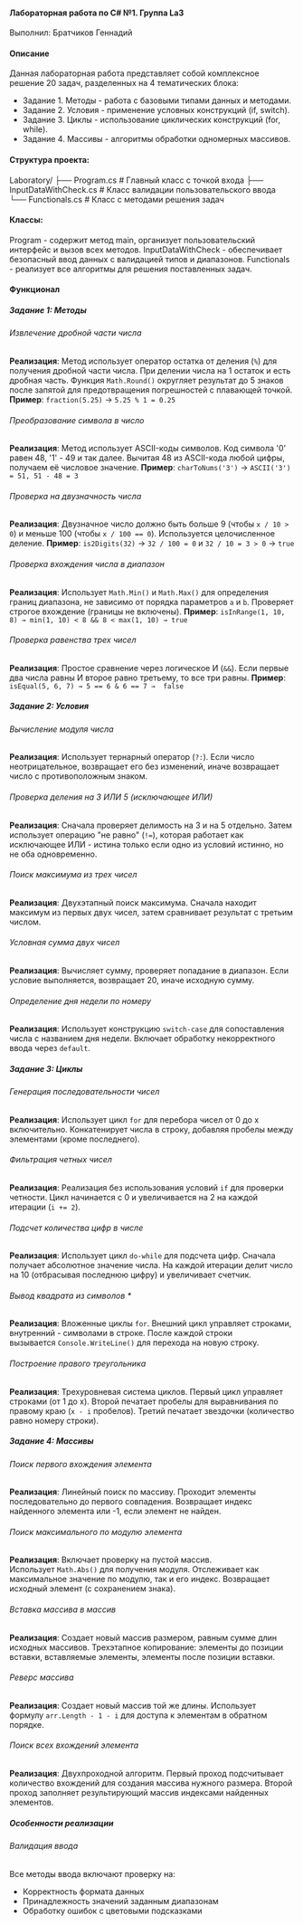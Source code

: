 #### Лабораторная работа по C# №1. Группа La3
Выполнил: Братчиков Геннадий

#### Описание
Данная лабораторная работа представляет собой комплексное решение 20 задач, разделенных на 4 тематических блока:
* Задание 1. Методы - работа с базовыми типами данных и методами.
* Задание 2. Условия - применение условных конструкций (if, switch).
* Задание 3. Циклы - использование циклических конструкций (for, while).
* Задание 4. Массивы - алгоритмы обработки одномерных массивов.

#### Структура проекта:
Laboratory/
├── Program.cs            # Главный класс с точкой входа
├── InputDataWithCheck.cs # Класс валидации пользовательского ввода
└── Functionals.cs        # Класс с методами решения задач

#### Классы: 
Program - содержит метод main, организует пользовательский интерфейс и вызов всех методов.
InputDataWithCheck - обеспечивает безопасный ввод данных с валидацией типов и диапазонов.
Functionals - реализует все алгоритмы для решения поставленных задач.

#### Функционал

##### Задание 1: Методы
###### Извлечение дробной части числа
**Реализация**: Метод использует оператор остатка от деления (`%`) для получения дробной части числа. При делении числа на 1 остаток и есть дробная часть. Функция `Math.Round()` округляет результат до 5 знаков после запятой для предотвращения погрешностей с плавающей точкой.
**Пример**: `fraction(5.25)` → `5.25 % 1 = 0.25`

###### Преобразование символа в число
**Реализация**: Метод использует ASCII-коды символов. Код символа '0' равен 48, '1' - 49 и так далее. Вычитая 48 из ASCII-кода любой цифры, получаем её числовое значение.
**Пример**: `charToNums('3')` → `ASCII('3') = 51, 51 - 48 = 3`

###### Проверка на двузначность числа
**Реализация**: Двузначное число должно быть больше 9 (чтобы `x / 10 > 0`) и меньше 100 (чтобы `x / 100 == 0`). Используется целочисленное деление.
**Пример**: `is2Digits(32)` → `32 / 100 = 0` и `32 / 10 = 3 > 0` → `true`

###### Проверка вхождения числа в диапазон
**Реализация**: Использует `Math.Min()` и `Math.Max()` для определения границ диапазона, не зависимо от порядка параметров `a` и `b`. Проверяет строгое вхождение (границы не включены).
**Пример**: `isInRange(1, 10, 8) → min(1, 10) < 8 && 8 < max(1, 10) → true`

###### Проверка равенства трех чисел
**Реализация**: Простое сравнение через логическое И (`&&`). Если первые два числа равны И второе равно третьему, то все три равны.
**Пример**: `isEqual(5, 6, 7) → 5 == 6 & 6 == 7 →  false`
##### Задание 2: Условия
###### Вычисление модуля числа
**Реализация**: Использует тернарный оператор (`?:`). Если число неотрицательное, возвращает его без изменений, иначе возвращает число с противоположным знаком.

###### Проверка деления на 3 ИЛИ 5 (исключающее ИЛИ)
**Реализация**: Сначала проверяет делимость на 3 и на 5 отдельно. Затем использует операцию "не равно" (`!=`), которая работает как исключающее ИЛИ - истина только если одно из условий истинно, но не оба одновременно.

###### Поиск максимума из трех чисел
**Реализация**: Двухэтапный поиск максимума. Сначала находит максимум из первых двух чисел, затем сравнивает результат с третьим числом.

###### Условная сумма двух чисел
**Реализация**: Вычисляет сумму, проверяет попадание в диапазон. Если условие выполняется, возвращает 20, иначе исходную сумму.

###### Определение дня недели по номеру
**Реализация**: Использует конструкцию `switch-case` для сопоставления числа с названием дня недели. Включает обработку некорректного ввода через `default`.

##### Задание 3: Циклы
###### Генерация последовательности чисел
**Реализация**: Использует цикл `for` для перебора чисел от 0 до x включительно. Конкатенирует числа в строку, добавляя пробелы между элементами (кроме последнего).

###### Фильтрация четных чисел
**Реализация**:  Реализация без использования условий `if` для проверки четности. Цикл начинается с 0 и увеличивается на 2 на каждой итерации (`i += 2`).
###### Подсчет количества цифр в числе
**Реализация**: Использует цикл `do-while` для подсчета цифр. Сначала получает абсолютное значение числа. На каждой итерации делит число на 10 (отбрасывая последнюю цифру) и увеличивает счетчик.
###### Вывод квадрата из символов *
**Реализация**: Вложенные циклы `for`. Внешний цикл управляет строками, внутренний - символами в строке. После каждой строки вызывается `Console.WriteLine()` для перехода на новую строку.

###### Построение правого треугольника
**Реализация**: Трехуровневая система циклов. Первый цикл управляет строками (от 1 до x). Второй печатает пробелы для выравнивания по правому краю (`x - i` пробелов). Третий печатает звездочки (количество равно номеру строки).

##### Задание 4: Массивы
###### Поиск первого вхождения элемента
**Реализация**: Линейный поиск по массиву. Проходит элементы последовательно до первого совпадения. Возвращает индекс найденного элемента или -1, если элемент не найден.

###### Поиск максимального по модулю элемента
**Реализация**: Включает проверку на пустой массив. Использует `Math.Abs()` для получения модуля. Отслеживает как максимальное значение по модулю, так и его индекс. Возвращает исходный элемент (с сохранением знака).

###### Вставка массива в массив
**Реализация**: Создает новый массив размером, равным сумме длин исходных массивов. Трехэтапное копирование: элементы до позиции вставки, вставляемые элементы, элементы после позиции вставки.

###### Реверс массива
**Реализация**: Создает новый массив той же длины. Использует формулу `arr.Length - 1 - i` для доступа к элементам в обратном порядке.

###### Поиск всех вхождений элемента
**Реализация**: Двухпроходной алгоритм. Первый проход подсчитывает количество вхождений для создания массива нужного размера. Второй проход заполняет результирующий массив индексами найденных элементов.

##### Особенности реализации
###### Валидация ввода
Все методы ввода включают проверку на:
- Корректность формата данных
- Принадлежность значений заданным диапазонам
- Обработку ошибок с цветовыми подсказками
